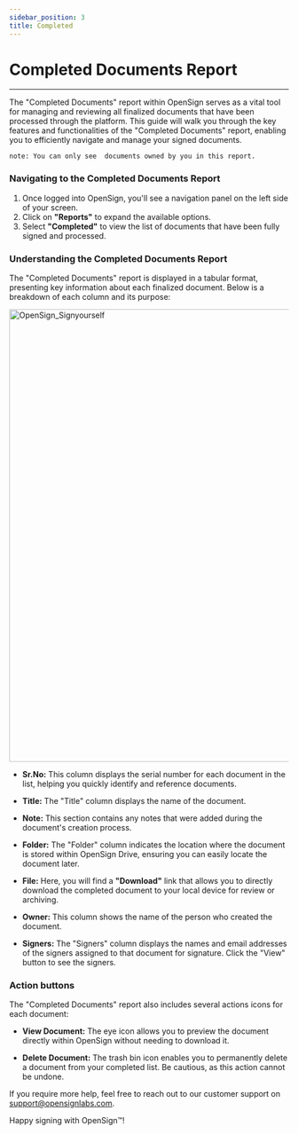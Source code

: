 ```yaml
---
sidebar_position: 3
title: Completed
---
```

# Completed Documents Report
---

The "Completed Documents" report within OpenSign serves as a vital tool for managing and reviewing all finalized documents that have been processed through the platform. This guide will walk you through the key features and functionalities of the "Completed Documents" report, enabling you to efficiently navigate and manage your signed documents.

```note: You can only see  documents owned by you in this report.```

### Navigating to the Completed Documents Report

1. Once logged into OpenSign, you'll see a navigation panel on the left side of your screen.
2. Click on **"Reports"** to expand the available options.
3. Select **"Completed"** to view the list of documents that have been fully signed and processed.

### Understanding the Completed Documents Report

The "Completed Documents" report is displayed in a tabular format, presenting key information about each finalized document. Below is a breakdown of each column and its purpose:

<img width="816" alt="OpenSign_Signyourself" src="https://github.com/user-attachments/assets/4694c9b3-ca2c-4f27-a9d9-8dca220a4124" />

- **Sr.No:** This column displays the serial number for each document in the list, helping you quickly identify and reference documents.

- **Title:** The "Title" column displays the name of the document.
  
- **Note:** This section contains any notes that were added during the document's creation process.

- **Folder:** The "Folder" column indicates the location where the document is stored within OpenSign Drive, ensuring you can easily locate the document later.

- **File:** Here, you will find a **"Download"** link that allows you to directly download the completed document to your local device for review or archiving.

- **Owner:** This column shows the name of the person who created the document.

- **Signers:** The "Signers" column displays the names and email addresses of the signers assigned to that document for signature. Click the "View" button to see the signers.

### Action buttons

The "Completed Documents" report also includes several actions icons for each document:

- **View Document:** The eye icon allows you to preview the document directly within OpenSign without needing to download it.

- **Delete Document:** The trash bin icon enables you to permanently delete a document from your completed list. Be cautious, as this action cannot be undone.

If you require more help, feel free to reach out to our customer support on support@opensignlabs.com.

Happy signing with OpenSign™!
